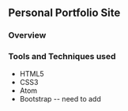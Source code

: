 ## Personal Portfolio Site

### Overview


### Tools and Techniques used

* HTML5
* CSS3
* Atom
* Bootstrap -- need to add
